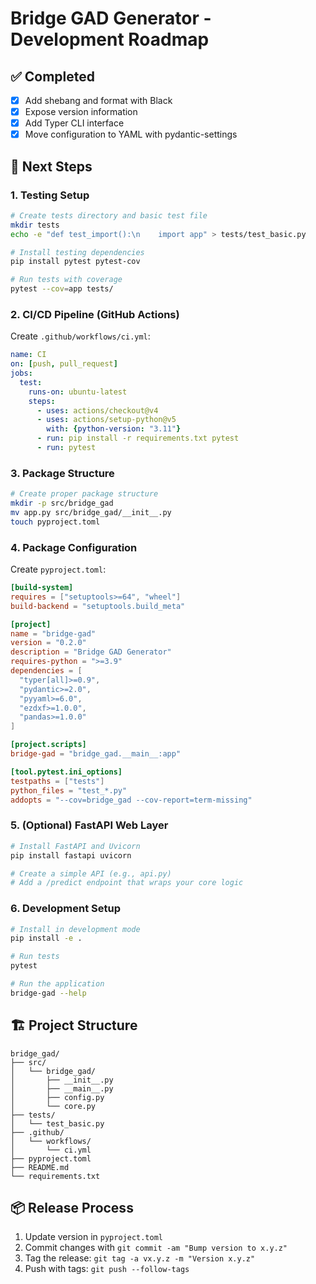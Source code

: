 # Bridge GAD Generator - Development Roadmap

## ✅ Completed
- [x] Add shebang and format with Black
- [x] Expose version information
- [x] Add Typer CLI interface
- [x] Move configuration to YAML with pydantic-settings

## 🚧 Next Steps

### 1. Testing Setup
```bash
# Create tests directory and basic test file
mkdir tests
echo -e "def test_import():\n    import app" > tests/test_basic.py

# Install testing dependencies
pip install pytest pytest-cov

# Run tests with coverage
pytest --cov=app tests/
```

### 2. CI/CD Pipeline (GitHub Actions)
Create `.github/workflows/ci.yml`:
```yaml
name: CI
on: [push, pull_request]
jobs:
  test:
    runs-on: ubuntu-latest
    steps:
      - uses: actions/checkout@v4
      - uses: actions/setup-python@v5
        with: {python-version: "3.11"}
      - run: pip install -r requirements.txt pytest
      - run: pytest
```

### 3. Package Structure
```bash
# Create proper package structure
mkdir -p src/bridge_gad
mv app.py src/bridge_gad/__init__.py
touch pyproject.toml
```

### 4. Package Configuration
Create `pyproject.toml`:
```toml
[build-system]
requires = ["setuptools>=64", "wheel"]
build-backend = "setuptools.build_meta"

[project]
name = "bridge-gad"
version = "0.2.0"
description = "Bridge GAD Generator"
requires-python = ">=3.9"
dependencies = [
  "typer[all]>=0.9",
  "pydantic>=2.0",
  "pyyaml>=6.0",
  "ezdxf>=1.0.0",
  "pandas>=1.0.0"
]

[project.scripts]
bridge-gad = "bridge_gad.__main__:app"

[tool.pytest.ini_options]
testpaths = ["tests"]
python_files = "test_*.py"
addopts = "--cov=bridge_gad --cov-report=term-missing"
```

### 5. (Optional) FastAPI Web Layer
```bash
# Install FastAPI and Uvicorn
pip install fastapi uvicorn

# Create a simple API (e.g., api.py)
# Add a /predict endpoint that wraps your core logic
```

### 6. Development Setup
```bash
# Install in development mode
pip install -e .

# Run tests
pytest

# Run the application
bridge-gad --help
```

## 🏗️ Project Structure
```
bridge_gad/
├── src/
│   └── bridge_gad/
│       ├── __init__.py
│       ├── __main__.py
│       ├── config.py
│       └── core.py
├── tests/
│   └── test_basic.py
├── .github/
│   └── workflows/
│       └── ci.yml
├── pyproject.toml
├── README.md
└── requirements.txt
```

## 📦 Release Process
1. Update version in `pyproject.toml`
2. Commit changes with `git commit -am "Bump version to x.y.z"`
3. Tag the release: `git tag -a vx.y.z -m "Version x.y.z"`
4. Push with tags: `git push --follow-tags`
